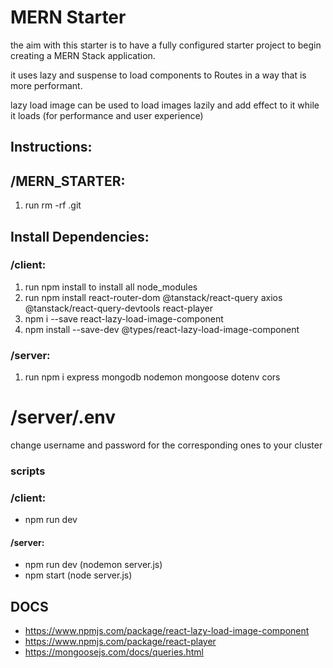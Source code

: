 # MERN Starter

the aim with this starter is to have a fully configured starter project to begin creating a MERN Stack application.

it uses lazy and suspense to load components to Routes in a way that is more performant.

lazy  load image can be used to load images lazily and add effect to it while it loads (for performance and user experience)

## Instructions:

## /MERN_STARTER:

1. run rm -rf .git


## Install Dependencies:

### /client:

1. run npm install to install all node_modules
2. run npm install react-router-dom @tanstack/react-query axios @tanstack/react-query-devtools react-player 
3. npm i --save react-lazy-load-image-component
4. npm install --save-dev @types/react-lazy-load-image-component
 

### /server:

1. run npm i express mongodb nodemon mongoose dotenv cors

# /server/.env

change username and password for the corresponding ones to your cluster

### scripts

### /client:
- npm run dev

#### /server:
- npm run dev (nodemon server.js)
- npm start (node server.js)


## DOCS

- https://www.npmjs.com/package/react-lazy-load-image-component
- https://www.npmjs.com/package/react-player
- https://mongoosejs.com/docs/queries.html
